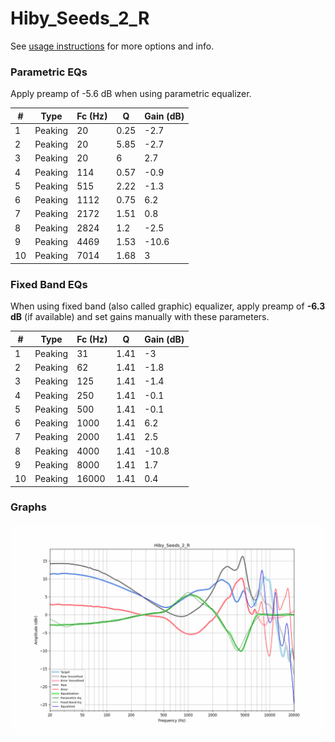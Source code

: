 # Hiby_Seeds_2_R
See [usage instructions](https://github.com/jaakkopasanen/AutoEq#usage) for more options and info.

### Parametric EQs
Apply preamp of -5.6 dB when using parametric equalizer.

|   # | Type    |   Fc (Hz) |    Q |   Gain (dB) |
|-----|---------|-----------|------|-------------|
|   1 | Peaking |        20 | 0.25 |        -2.7 |
|   2 | Peaking |        20 | 5.85 |        -2.7 |
|   3 | Peaking |        20 | 6    |         2.7 |
|   4 | Peaking |       114 | 0.57 |        -0.9 |
|   5 | Peaking |       515 | 2.22 |        -1.3 |
|   6 | Peaking |      1112 | 0.75 |         6.2 |
|   7 | Peaking |      2172 | 1.51 |         0.8 |
|   8 | Peaking |      2824 | 1.2  |        -2.5 |
|   9 | Peaking |      4469 | 1.53 |       -10.6 |
|  10 | Peaking |      7014 | 1.68 |         3   |

### Fixed Band EQs
When using fixed band (also called graphic) equalizer, apply preamp of **-6.3 dB** (if available) and set gains manually with these parameters.

|   # | Type    |   Fc (Hz) |    Q |   Gain (dB) |
|-----|---------|-----------|------|-------------|
|   1 | Peaking |        31 | 1.41 |        -3   |
|   2 | Peaking |        62 | 1.41 |        -1.8 |
|   3 | Peaking |       125 | 1.41 |        -1.4 |
|   4 | Peaking |       250 | 1.41 |        -0.1 |
|   5 | Peaking |       500 | 1.41 |        -0.1 |
|   6 | Peaking |      1000 | 1.41 |         6.2 |
|   7 | Peaking |      2000 | 1.41 |         2.5 |
|   8 | Peaking |      4000 | 1.41 |       -10.8 |
|   9 | Peaking |      8000 | 1.41 |         1.7 |
|  10 | Peaking |     16000 | 1.41 |         0.4 |

### Graphs
![](./Hiby_Seeds_2_R.png)
